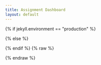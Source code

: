 ```yaml
---
title: Assignment Dashboard
layout: default
---
```


{% if jekyll.environment == "production" %}
<script src="https://cdn.jsdelivr.net/npm/vue/dist/vue.min.js"></script>
{% else %}
<script src="https://cdn.jsdelivr.net/npm/vue/dist/vue.js"></script>
{% endif %}
{% raw %}
<style>
.tableFixHead {
  overflow-y: auto;
  max-height: 20em;
}
.tableFixHead thead th {
  position: sticky;
  top: 0;
}
table {
  border-collapse: collapse;
  width: 100%;
}
th,
td {
  padding: 8px 16px;
  border: 1px solid #ccc;
}
th {
  background: #eee;
}
</style>
<div id="app">
  <template v-if="jwt && user">
    <a href="#" v-on:click="logout">Logout</a>
    <template v-if="githubUser">
    <p>You are logged in as <em>{{user}}</em> and GitHub user <em>{{githubUser}}</em></p>
      <template v-for="(value, assignment) in assignments">
        <h2 v-bind:id="assignment">{{ value.assignment.title }}</h2>
        <p v-if="value.repo">
        Your repository: <a v-bind:href="value.repo" target="new">{{value.repo}}</a>
        </p>
        <p v-else-if="starting[assignment]">
        <em>Creating repository...</em>
        </p>
        <assignment-create v-bind:roster="enrolledStudents" v-bind:assignment="value" v-bind:assignment-key="assignment" v-else v-on:start="start">
        </assignment-create>
      </template>
    </template>
    <template v-else>
      <p>You must also pair your NetID with a GitHub account by logging in with Github</p>
      <a href="#" v-on:click="pairWithGithub">Login with GitHub</a>
    </template>
  </template>
  <template v-else>
  <p>To access the assignment dashboard, login using your Princeton NetID</p>
  <a href="#" v-on:click="login">Login with NetID</a>
  </template>
</div>
<script>
  let baseUrl = "https://sns29.cs.princeton.edu";
  
  Vue.component('assignment-create', {
    props: [ 'assignment', 'assignmentKey', 'roster' ],
    data: function() {
      return {
        partnerSearch: "",
        searchStudents: [],
        partners: [],
        showRoster: false,
      };
    },
    methods: {
      select: function(student) {
        this.partnerSearch = "";
        this.partners.push(student);
      }
    },
    computed: {
      searched: function() {
        let prtnr = this.partnerSearch.toLowerCase();
        if (prtnr.length > 0 || this.showRoster) {
          return this.roster.filter((student) =>
            student.name.toLowerCase().includes(prtnr) ||
            student.netid.toLowerCase().includes(prtnr)
          );
        } else {
          return [];
        }
      }
    },
    template: `
      <div>
        <p v-if="partners.length > 0">
          You've chosen to work with
          <span v-for="(partner, idx) in partners"><em>{{ partner.name }} ({{ partner.netid }})</em><span v-if="idx + 1 < partners.length">, </span></span>.
        </p>
        <template v-if="(assignment.assignment.group_size || 0) - partners.length > 1">
        <p>This is a group assignment, you must choose {{
        assignment.assignment.group_size - 1 - partners.length }} more classmate(s) to work
        with. <em>Do not add people to your team without the permission from them</em>.</p>
        <p>
        <input type="search" placeholder="Find a partner by name or NetID" id="partner_search" style="padding: 1em; font-size: 1.2em; width: 25em;" v-model="partnerSearch"/>
        <a href="#" v-on:click="showRoster = false; partnerSearch = ''" v-if="showRoster">hide</a><a href="#" v-on:click="showRoster = true" v-else>view all</a>
        </p>
        <div class="tableFixHead" v-if="searched.length > 0">
          <table>
            <thead>
              <tr>
                <th>&nbsp;</th>
                <th>Name</th>
                <th>E-mail</th>
              </tr>
            </thead>
            <tr v-for="student in searched">
              <td width="7em"><a href="#" v-on:click="select(student)">Select</a></td>
              <td>{{student.name}}</td>
              <td><a v-bind:href="'mailto:' + student.netid + '@princeton.edu?Subject=Work+together+on+COS316+assignment%3F'" target="new">{{student.netid}}@princeton.edu</a></td>
            </tr>
          </table>
        </div>
        </template>
        <template v-else>
        <p>
          To begin working on this assignment, we need to create a repository for you.
          <a href="#" v-on:click="$emit('start', assignmentKey, partners)">Click here to start</a>
        </p>
        </template>
      </div>
    `
  });
  
  var app = new Vue({
    el: '#app',
    data: {
      jwt: window.sessionStorage.getItem("snapfaas-jwt"),
      user: null,
      githubUser: null,
      assignments: {},
      starting: {},
      enrollments: null,
    },
    created: function() {
      window.addEventListener("message", (event) => {
          if (event.source === this.casPopup) {
            this.jwt = event.data;
            window.sessionStorage.setItem("snapfaas-jwt", event.data);
          } else if (event.source === this.githubPopup) {
            if (event.data == "jwt_please") {
              event.source.postMessage(this.jwt, baseUrl);
            } else {
                this.githubUser = JSON.parse(event.data);
            }
          }
      }, false);
      this.me(this.jwt);
    },
    methods: {
      start: async function(assignment, partners) {
        console.log(arguments);
        this.$set(this.starting, assignment, true);
        let url = new URL(baseUrl);
        url.pathname = "/assignments";
        let data = {
            assignment: assignment,
            users: partners.map(partner => partner.netid + "@princeton.edu").concat(this.user),
        };
        let response = await fetch(url, {
          method: 'POST',
          headers: new Headers({
              'Authorization': 'Bearer '+ this.jwt,
              'Content-Type': 'application/json',
          }),
          body: JSON.stringify(data),
        });
        let respData = await response.json();
        if (respData["error"]) {
          alert(respData["error"]);
        } else {
          this.assignments[assignment].repo = "https://github.com/cos316/" + respData.name;
        }
      },
      me: async function(jwt) {
        if (jwt) {
          let response = await fetch(baseUrl + "/me", {
            method: 'GET',
            headers: new Headers({
                'Authorization': 'Bearer ' + this.jwt
            }),
          });
          let me = await response.json();
          this.user = me["login"];
          this.githubUser = me["github"];
          response = await fetch(baseUrl + "/get?keys=cos316/enrollments.json", {
            method: 'GET',
            headers: new Headers({
                'Authorization': 'Bearer ' + this.jwt
            }),
          });
          this.enrollments = JSON.parse((await response.json())["cos316/enrollments.json"]);
        }
      },
      login: function() {
        if (!this.jwt) {
            this.casPopup = window.open(baseUrl + "/login/cas", "Login", "popup");
        }
      },
      pairWithGithub: function() {
        this.githubPopup = window.open(baseUrl + "/login/github", "Login", "popup");
      },
      getAssignments: async function() {
        let response = await fetch(baseUrl + "/get?keys=cos316/assignments", {
          method: 'GET',
          headers: new Headers({
              'Authorization': 'Bearer ' + this.jwt
          }),
        });
        let now = new Date();
        let baseAssignments = Object.fromEntries(Object.entries((await response.json())).map(([k,v]) => [k, JSON.parse(v)]))["cos316/assignments"];
        baseAssignments["assignment1"]["release_date"] = now.toJSON();
        let keys = Object.entries(baseAssignments).filter(([k,v]) => now >= new Date(v["release_date"])).map(([key, v]) =>  "cos316/assignments/" + key + "/" + this.user);
        let url = new URL(baseUrl);
        url.pathname = "/get";
        url.searchParams.append("keys", keys);; 
        response = await fetch(url, {
          method: 'GET',
          headers: new Headers({
              'Authorization': 'Bearer ' + this.jwt
          }),
        });
        let result = await response.json();
        result = Object.fromEntries(Object.entries(result).map(([k, v]) => {
            k = k.match(/cos316\/assignments\/([^/]+)\/.*/)[1];
            let val = {
                repo: v ? "https://github.com/" + v : null,
                assignment: baseAssignments[k]
            };
            return [k, val];
        }));
        this.assignments = result;
      },
      logout: async function() {
        window.sessionStorage.removeItem("snapfaas-jwt");
        this.jwt = null;
        this.user = null;
        this.githubUser = null;
      }
    },
    computed: {
      enrolledStudents: function() {
        if (this.enrollments) {
          return Object.entries(this.enrollments)
                  .filter(([key, value]) => value.type == "StudentEnrollment")
                  .map(([key, value]) => Object.assign({netid: key}, value))
                  .sort((student1, student2) => {
                    if (student1["last"] == student2["last"]) {
                      return student1["first"].localeCompare(student2["first"]);
                    } else {
                      return student1["last"].localeCompare(student2["last"]);
                    }
                  });
        } else {
          return [];
        }
      }
    },
    watch: {
      jwt: function(newJwt, oldJwt) {
        this.me(newJwt);
      },
      githubUser: function(newGhUser, oldGhUser) {
        if (newGhUser) {
          this.getAssignments();
        }
      },
    }
  })
</script>

{% endraw %}
